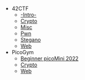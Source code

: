 - 42CTF
  - [-Intro-](https://github.com/nuoxoxo/CTF_writeups/blob/main/42ctf__intro.md)
  - [Crypto](https://github.com/nuoxoxo/CTF_writeups/blob/main/42ctf__crypto.md)
  - [Misc](https://github.com/nuoxoxo/writeups/blob/main/42ctf__misc.md)
  - [Pwn](https://github.com/nuoxoxo/writeups/blob/main/42ctf__pwn.md)
  - [Stegano](https://github.com/nuoxoxo/writeups/blob/main/42ctf__stego.md)
  - [Web](https://github.com/nuoxoxo/writeups/blob/main/42ctf__web.md)
- PicoGym
  - [Beginner picoMini 2022](https://github.com/nuoxoxo/CTF_writeups/blob/main/pico__beginner_mini_2022.md)
  - [Crypto](https://github.com/nuoxoxo/CTF_writeups/blob/main/pico__crypto.md)
  - [Web](https://github.com/nuoxoxo/writeups/blob/main/pico__web.md)
